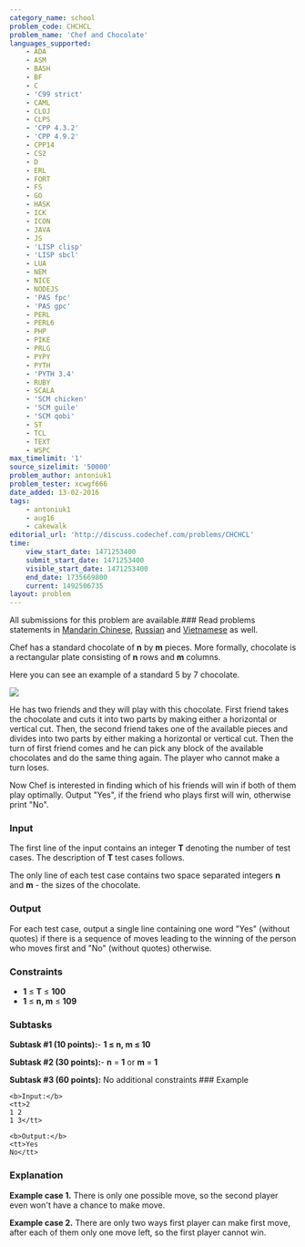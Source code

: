 ```yaml
---
category_name: school
problem_code: CHCHCL
problem_name: 'Chef and Chocolate'
languages_supported:
    - ADA
    - ASM
    - BASH
    - BF
    - C
    - 'C99 strict'
    - CAML
    - CLOJ
    - CLPS
    - 'CPP 4.3.2'
    - 'CPP 4.9.2'
    - CPP14
    - CS2
    - D
    - ERL
    - FORT
    - FS
    - GO
    - HASK
    - ICK
    - ICON
    - JAVA
    - JS
    - 'LISP clisp'
    - 'LISP sbcl'
    - LUA
    - NEM
    - NICE
    - NODEJS
    - 'PAS fpc'
    - 'PAS gpc'
    - PERL
    - PERL6
    - PHP
    - PIKE
    - PRLG
    - PYPY
    - PYTH
    - 'PYTH 3.4'
    - RUBY
    - SCALA
    - 'SCM chicken'
    - 'SCM guile'
    - 'SCM qobi'
    - ST
    - TCL
    - TEXT
    - WSPC
max_timelimit: '1'
source_sizelimit: '50000'
problem_author: antoniuk1
problem_tester: xcwgf666
date_added: 13-02-2016
tags:
    - antoniuk1
    - aug16
    - cakewalk
editorial_url: 'http://discuss.codechef.com/problems/CHCHCL'
time:
    view_start_date: 1471253400
    submit_start_date: 1471253400
    visible_start_date: 1471253400
    end_date: 1735669800
    current: 1492506735
layout: problem
---
```

All submissions for this problem are available.###  Read problems statements in [Mandarin Chinese](http://www.codechef.com/download/translated/AUG16/mandarin/CHCHCL.pdf), [Russian](http://www.codechef.com/download/translated/AUG16/russian/CHCHCL.pdf) and [Vietnamese](http://www.codechef.com/download/translated/AUG16/vietnamese/CHCHCL.pdf) as well.

Chef has a standard chocolate of **n** by **m** pieces. More formally, chocolate is a rectangular plate consisting of **n** rows and **m** columns.

Here you can see an example of a standard 5 by 7 chocolate.

![](https://s3.amazonaws.com/codechef_shared/download/upload/AUG16/choco.jpg)

He has two friends and they will play with this chocolate. First friend takes the chocolate and cuts it into two parts by making either a horizontal or vertical cut. Then, the second friend takes one of the available pieces and divides into two parts by either making a horizontal or vertical cut. Then the turn of first friend comes and he can pick any block of the available chocolates and do the same thing again. The player who cannot make a turn loses.

Now Chef is interested in finding which of his friends will win if both of them play optimally. Output "Yes", if the friend who plays first will win, otherwise print "No".

### Input

The first line of the input contains an integer **T** denoting the number of test cases. The description of **T** test cases follows.

The only line of each test case contains two space separated integers **n** and **m** - the sizes of the chocolate.

### Output

For each test case, output a single line containing one word "Yes" (without quotes) if there is a sequence of moves leading to the winning of the person who moves first and "No" (without quotes) otherwise.

### Constraints

- **1** ≤ **T** ≤ **100**
- **1** ≤ **n, m** ≤ **109**

### Subtasks

**Subtask #1 (10 points):**- **1 ≤ **n**, **m** ≤ 10**

**Subtask #2 (30 points):**- **n** = **1** or **m** = **1**

**Subtask #3 (60 points):**  No additional constraints ### Example

```
<b>Input:</b>
<tt>2
1 2
1 3</tt>

<b>Output:</b>
<tt>Yes
No</tt>

```
### Explanation

**Example case 1.** There is only one possible move, so the second player even won't have a chance to make move.

**Example case 2.** There are only two ways first player can make first move, after each of them only one move left, so the first player cannot win.